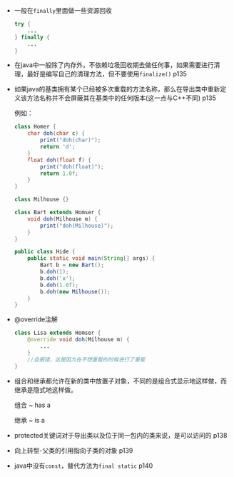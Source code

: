 - 一般在`finally`里面做一些资源回收

  ```java
  try {
      ...
  } finally {
      ...
  }
  ```

- 在java中一般除了内存外，不依赖垃圾回收期去做任何事，如果需要进行清理，最好是编写自己的清理方法，但不要使用`finalize()` p135

- 如果java的基类拥有某个已经被多次重载的方法名称，那么在导出类中重新定义该方法名称并不会屏蔽其在基类中的任何版本(这一点与C++不同) p135

  例如：

  ```java
  class Homer {
      char doh(char c) {
          print("doh(char)");
          return 'd';
      }
      float doh(float f) {
          print("doh(float)");
          return 1.0f;
      }
  }
  
  class Milhouse {}
  
  class Bart extends Homser {
      void doh(Milhouse m) {
          print("doh(Milhouse)");
      }
  }
  
  public class Hide {
      public static void main(String[] args) {
          Bart b = new Bart();
          b.doh(1);
          b.doh('x');
          b.doh(1.0f);
          b.doh(new Milhouse());
      }
  }
  ```

- @override注解

  ```java
  class Lisa extends Homser {
      @override void doh(Milhouse m) {
          ...
      }
      //会报错，这是因为在不想重载的时候进行了重载
  }
  ```

- 组合和继承都允许在新的类中放置子对象，不同的是组合式显示地这样做，而继承是隐式地这样做。

  组合 ~ has a

  继承 ~ is a

- protected关键词对于导出类以及位于同一包内的类来说，是可以访问的 p138

- 向上转型-父类的引用指向子类的对象 p139

- java中没有`const`，替代方法为`final static` p140

  
